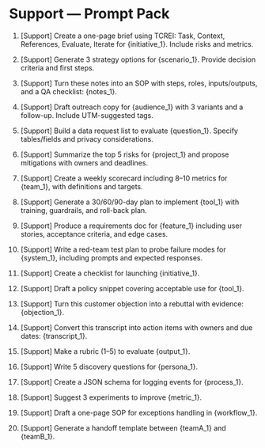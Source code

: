 # Support — Prompt Pack

1. [Support] Create a one-page brief using TCREI: Task, Context, References, Evaluate, Iterate for {initiative_1}. Include risks and metrics.

2. [Support] Generate 3 strategy options for {scenario_1}. Provide decision criteria and first steps.

3. [Support] Turn these notes into an SOP with steps, roles, inputs/outputs, and a QA checklist: {notes_1}.

4. [Support] Draft outreach copy for {audience_1} with 3 variants and a follow-up. Include UTM-suggested tags.

5. [Support] Build a data request list to evaluate {question_1}. Specify tables/fields and privacy considerations.

6. [Support] Summarize the top 5 risks for {project_1} and propose mitigations with owners and deadlines.

7. [Support] Create a weekly scorecard including 8–10 metrics for {team_1}, with definitions and targets.

8. [Support] Generate a 30/60/90-day plan to implement {tool_1} with training, guardrails, and roll-back plan.

9. [Support] Produce a requirements doc for {feature_1} including user stories, acceptance criteria, and edge cases.

10. [Support] Write a red-team test plan to probe failure modes for {system_1}, including prompts and expected responses.

11. [Support] Create a checklist for launching {initiative_1}.

12. [Support] Draft a policy snippet covering acceptable use for {tool_1}.

13. [Support] Turn this customer objection into a rebuttal with evidence: {objection_1}.

14. [Support] Convert this transcript into action items with owners and due dates: {transcript_1}.

15. [Support] Make a rubric (1–5) to evaluate {output_1}.

16. [Support] Write 5 discovery questions for {persona_1}.

17. [Support] Create a JSON schema for logging events for {process_1}.

18. [Support] Suggest 3 experiments to improve {metric_1}.

19. [Support] Draft a one-page SOP for exceptions handling in {workflow_1}.

20. [Support] Generate a handoff template between {teamA_1} and {teamB_1}.
